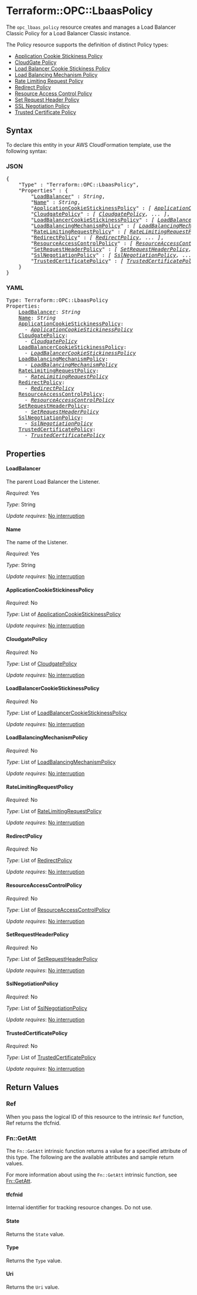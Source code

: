 # Terraform::OPC::LbaasPolicy

The `opc_lbaas_policy` resource creates and manages a Load Balancer Classic Policy for a Load Balancer Classic instance.

The Policy resource supports the definition of distinct Policy types:

- [Application Cookie Stickiness Policy](#application-cookie-stickiness-policy)
- [CloudGate Policy](#cloudgate-policy)
- [Load Balancer Cookie Stickiness Policy](#load-balancer-cookie-stickiness-policy)
- [Load Balancing Mechanism Policy](#load-balancing-mechanism-policy)
- [Rate Limiting Request Policy](#rate-limiting-request-policy)
- [Redirect Policy](#redirect-policy)
- [Resource Access Control Policy](#resource-access-control-policy)
- [Set Request Header Policy](#set-request-header-policy)
- [SSL Negotiation Policy](#set-negotiation-policy)
- [Trusted Certificate Policy](#trusted-certificate-policy)

## Syntax

To declare this entity in your AWS CloudFormation template, use the following syntax:

### JSON

<pre>
{
    "Type" : "Terraform::OPC::LbaasPolicy",
    "Properties" : {
        "<a href="#loadbalancer" title="LoadBalancer">LoadBalancer</a>" : <i>String</i>,
        "<a href="#name" title="Name">Name</a>" : <i>String</i>,
        "<a href="#applicationcookiestickinesspolicy" title="ApplicationCookieStickinessPolicy">ApplicationCookieStickinessPolicy</a>" : <i>[ <a href="applicationcookiestickinesspolicy.md">ApplicationCookieStickinessPolicy</a>, ... ]</i>,
        "<a href="#cloudgatepolicy" title="CloudgatePolicy">CloudgatePolicy</a>" : <i>[ <a href="cloudgatepolicy.md">CloudgatePolicy</a>, ... ]</i>,
        "<a href="#loadbalancercookiestickinesspolicy" title="LoadBalancerCookieStickinessPolicy">LoadBalancerCookieStickinessPolicy</a>" : <i>[ <a href="loadbalancercookiestickinesspolicy.md">LoadBalancerCookieStickinessPolicy</a>, ... ]</i>,
        "<a href="#loadbalancingmechanismpolicy" title="LoadBalancingMechanismPolicy">LoadBalancingMechanismPolicy</a>" : <i>[ <a href="loadbalancingmechanismpolicy.md">LoadBalancingMechanismPolicy</a>, ... ]</i>,
        "<a href="#ratelimitingrequestpolicy" title="RateLimitingRequestPolicy">RateLimitingRequestPolicy</a>" : <i>[ <a href="ratelimitingrequestpolicy.md">RateLimitingRequestPolicy</a>, ... ]</i>,
        "<a href="#redirectpolicy" title="RedirectPolicy">RedirectPolicy</a>" : <i>[ <a href="redirectpolicy.md">RedirectPolicy</a>, ... ]</i>,
        "<a href="#resourceaccesscontrolpolicy" title="ResourceAccessControlPolicy">ResourceAccessControlPolicy</a>" : <i>[ <a href="resourceaccesscontrolpolicy.md">ResourceAccessControlPolicy</a>, ... ]</i>,
        "<a href="#setrequestheaderpolicy" title="SetRequestHeaderPolicy">SetRequestHeaderPolicy</a>" : <i>[ <a href="setrequestheaderpolicy.md">SetRequestHeaderPolicy</a>, ... ]</i>,
        "<a href="#sslnegotiationpolicy" title="SslNegotiationPolicy">SslNegotiationPolicy</a>" : <i>[ <a href="sslnegotiationpolicy.md">SslNegotiationPolicy</a>, ... ]</i>,
        "<a href="#trustedcertificatepolicy" title="TrustedCertificatePolicy">TrustedCertificatePolicy</a>" : <i>[ <a href="trustedcertificatepolicy.md">TrustedCertificatePolicy</a>, ... ]</i>
    }
}
</pre>

### YAML

<pre>
Type: Terraform::OPC::LbaasPolicy
Properties:
    <a href="#loadbalancer" title="LoadBalancer">LoadBalancer</a>: <i>String</i>
    <a href="#name" title="Name">Name</a>: <i>String</i>
    <a href="#applicationcookiestickinesspolicy" title="ApplicationCookieStickinessPolicy">ApplicationCookieStickinessPolicy</a>: <i>
      - <a href="applicationcookiestickinesspolicy.md">ApplicationCookieStickinessPolicy</a></i>
    <a href="#cloudgatepolicy" title="CloudgatePolicy">CloudgatePolicy</a>: <i>
      - <a href="cloudgatepolicy.md">CloudgatePolicy</a></i>
    <a href="#loadbalancercookiestickinesspolicy" title="LoadBalancerCookieStickinessPolicy">LoadBalancerCookieStickinessPolicy</a>: <i>
      - <a href="loadbalancercookiestickinesspolicy.md">LoadBalancerCookieStickinessPolicy</a></i>
    <a href="#loadbalancingmechanismpolicy" title="LoadBalancingMechanismPolicy">LoadBalancingMechanismPolicy</a>: <i>
      - <a href="loadbalancingmechanismpolicy.md">LoadBalancingMechanismPolicy</a></i>
    <a href="#ratelimitingrequestpolicy" title="RateLimitingRequestPolicy">RateLimitingRequestPolicy</a>: <i>
      - <a href="ratelimitingrequestpolicy.md">RateLimitingRequestPolicy</a></i>
    <a href="#redirectpolicy" title="RedirectPolicy">RedirectPolicy</a>: <i>
      - <a href="redirectpolicy.md">RedirectPolicy</a></i>
    <a href="#resourceaccesscontrolpolicy" title="ResourceAccessControlPolicy">ResourceAccessControlPolicy</a>: <i>
      - <a href="resourceaccesscontrolpolicy.md">ResourceAccessControlPolicy</a></i>
    <a href="#setrequestheaderpolicy" title="SetRequestHeaderPolicy">SetRequestHeaderPolicy</a>: <i>
      - <a href="setrequestheaderpolicy.md">SetRequestHeaderPolicy</a></i>
    <a href="#sslnegotiationpolicy" title="SslNegotiationPolicy">SslNegotiationPolicy</a>: <i>
      - <a href="sslnegotiationpolicy.md">SslNegotiationPolicy</a></i>
    <a href="#trustedcertificatepolicy" title="TrustedCertificatePolicy">TrustedCertificatePolicy</a>: <i>
      - <a href="trustedcertificatepolicy.md">TrustedCertificatePolicy</a></i>
</pre>

## Properties

#### LoadBalancer

The parent Load Balancer the Listener.

_Required_: Yes

_Type_: String

_Update requires_: [No interruption](https://docs.aws.amazon.com/AWSCloudFormation/latest/UserGuide/using-cfn-updating-stacks-update-behaviors.html#update-no-interrupt)

#### Name

The name of the Listener.

_Required_: Yes

_Type_: String

_Update requires_: [No interruption](https://docs.aws.amazon.com/AWSCloudFormation/latest/UserGuide/using-cfn-updating-stacks-update-behaviors.html#update-no-interrupt)

#### ApplicationCookieStickinessPolicy

_Required_: No

_Type_: List of <a href="applicationcookiestickinesspolicy.md">ApplicationCookieStickinessPolicy</a>

_Update requires_: [No interruption](https://docs.aws.amazon.com/AWSCloudFormation/latest/UserGuide/using-cfn-updating-stacks-update-behaviors.html#update-no-interrupt)

#### CloudgatePolicy

_Required_: No

_Type_: List of <a href="cloudgatepolicy.md">CloudgatePolicy</a>

_Update requires_: [No interruption](https://docs.aws.amazon.com/AWSCloudFormation/latest/UserGuide/using-cfn-updating-stacks-update-behaviors.html#update-no-interrupt)

#### LoadBalancerCookieStickinessPolicy

_Required_: No

_Type_: List of <a href="loadbalancercookiestickinesspolicy.md">LoadBalancerCookieStickinessPolicy</a>

_Update requires_: [No interruption](https://docs.aws.amazon.com/AWSCloudFormation/latest/UserGuide/using-cfn-updating-stacks-update-behaviors.html#update-no-interrupt)

#### LoadBalancingMechanismPolicy

_Required_: No

_Type_: List of <a href="loadbalancingmechanismpolicy.md">LoadBalancingMechanismPolicy</a>

_Update requires_: [No interruption](https://docs.aws.amazon.com/AWSCloudFormation/latest/UserGuide/using-cfn-updating-stacks-update-behaviors.html#update-no-interrupt)

#### RateLimitingRequestPolicy

_Required_: No

_Type_: List of <a href="ratelimitingrequestpolicy.md">RateLimitingRequestPolicy</a>

_Update requires_: [No interruption](https://docs.aws.amazon.com/AWSCloudFormation/latest/UserGuide/using-cfn-updating-stacks-update-behaviors.html#update-no-interrupt)

#### RedirectPolicy

_Required_: No

_Type_: List of <a href="redirectpolicy.md">RedirectPolicy</a>

_Update requires_: [No interruption](https://docs.aws.amazon.com/AWSCloudFormation/latest/UserGuide/using-cfn-updating-stacks-update-behaviors.html#update-no-interrupt)

#### ResourceAccessControlPolicy

_Required_: No

_Type_: List of <a href="resourceaccesscontrolpolicy.md">ResourceAccessControlPolicy</a>

_Update requires_: [No interruption](https://docs.aws.amazon.com/AWSCloudFormation/latest/UserGuide/using-cfn-updating-stacks-update-behaviors.html#update-no-interrupt)

#### SetRequestHeaderPolicy

_Required_: No

_Type_: List of <a href="setrequestheaderpolicy.md">SetRequestHeaderPolicy</a>

_Update requires_: [No interruption](https://docs.aws.amazon.com/AWSCloudFormation/latest/UserGuide/using-cfn-updating-stacks-update-behaviors.html#update-no-interrupt)

#### SslNegotiationPolicy

_Required_: No

_Type_: List of <a href="sslnegotiationpolicy.md">SslNegotiationPolicy</a>

_Update requires_: [No interruption](https://docs.aws.amazon.com/AWSCloudFormation/latest/UserGuide/using-cfn-updating-stacks-update-behaviors.html#update-no-interrupt)

#### TrustedCertificatePolicy

_Required_: No

_Type_: List of <a href="trustedcertificatepolicy.md">TrustedCertificatePolicy</a>

_Update requires_: [No interruption](https://docs.aws.amazon.com/AWSCloudFormation/latest/UserGuide/using-cfn-updating-stacks-update-behaviors.html#update-no-interrupt)

## Return Values

### Ref

When you pass the logical ID of this resource to the intrinsic `Ref` function, Ref returns the tfcfnid.

### Fn::GetAtt

The `Fn::GetAtt` intrinsic function returns a value for a specified attribute of this type. The following are the available attributes and sample return values.

For more information about using the `Fn::GetAtt` intrinsic function, see [Fn::GetAtt](https://docs.aws.amazon.com/AWSCloudFormation/latest/UserGuide/intrinsic-function-reference-getatt.html).

#### tfcfnid

Internal identifier for tracking resource changes. Do not use.

#### State

Returns the <code>State</code> value.

#### Type

Returns the <code>Type</code> value.

#### Uri

Returns the <code>Uri</code> value.

